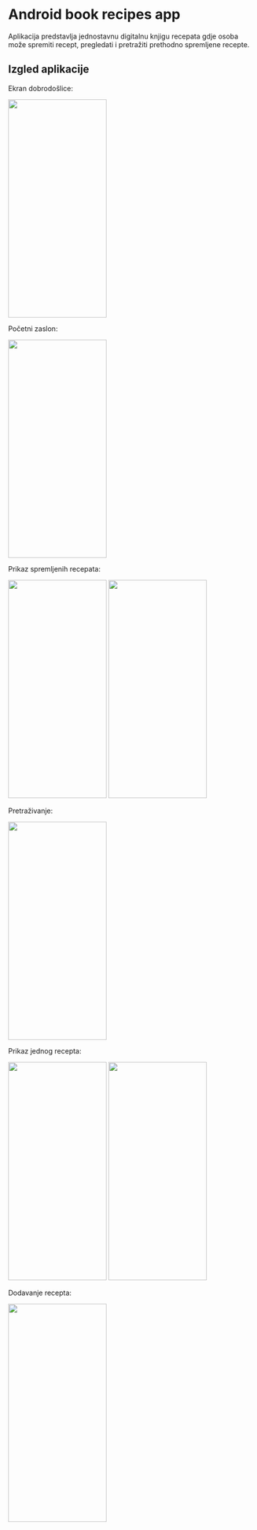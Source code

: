 # Android book recipes app
Aplikacija predstavlja jednostavnu digitalnu knjigu recepata gdje osoba može spremiti recept, pregledati i pretražiti prethodno spremljene recepte. 

## Izgled aplikacije ##
Ekran dobrodošlice:

<img src="https://github.com/katarinajukic/android_app/assets/133279741/d5bda38e-b930-4041-a005-41d2aaddb248" width="200" height="444">

Početni zaslon:

<img src="https://github.com/katarinajukic/android_app/assets/133279741/9abe0e08-a33b-49b0-b26f-bde67909feb9" width="200" height="444">

Prikaz spremljenih recepata: 

<img src="https://github.com/katarinajukic/android_app/assets/133279741/ce3883a6-4d38-4d5c-8144-31c97af2ad63" width="200" height="444"> <img src="https://github.com/katarinajukic/android_app/assets/133279741/59b36ea0-ff4c-471f-b0c1-6cbc824f5f3d" width="200" height="444">

Pretraživanje:

<img src="https://github.com/katarinajukic/android_app/assets/133279741/16e2ce22-32a0-4a47-aab1-11c06fe596c9" width="200" height="444">

Prikaz jednog recepta:

<img src="https://github.com/katarinajukic/android_app/assets/133279741/3149cf0b-a525-457e-8e7e-f718255d387a" width="200" height="444"> <img src="https://github.com/katarinajukic/android_app/assets/133279741/f2aedc93-7fa3-40b1-b521-ed4bc037f3f6" width="200" height="444">

Dodavanje recepta:

<img src="https://github.com/katarinajukic/android_app/assets/133279741/ae316aec-c29c-4ea0-89e0-d1e6cc994689" width="200" height="444">




